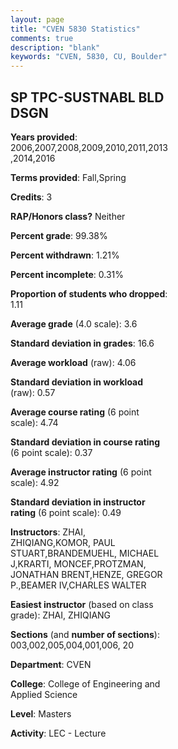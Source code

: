 ```yaml
---
layout: page
title: "CVEN 5830 Statistics"
comments: true
description: "blank"
keywords: "CVEN, 5830, CU, Boulder"
--- 
```

<head>
<script src="https://ajax.googleapis.com/ajax/libs/jquery/2.1.3/jquery.min.js"></script>
<script src="https://dl.dropboxusercontent.com/s/pc42nxpaw1ea4o9/highcharts.js?dl=0"></script>
<!-- <script src="../assets/js/highcharts.js"></script> -->
<style type="text/css">@font-face {
	font-family: "Bebas Neue";
	src: url(https://www.filehosting.org/file/details/544349/BebasNeue%20Regular.otf) format("opentype");
	}
	h1.Bebas { 
		font-family: "Bebas Neue", Verdana, Tahoma;
	}
</style>
</head>
<body>
	<div id="container" style="float: right; width: 45%; height: 88%; margin-left: 2.5%; margin-right: 2.5%;"></div>
	<script language="JavaScript">
		$(document).ready(function() {
		var chart = {type: 'column'};
		var title = {text: 'Grade Distribution'};
		var xAxis = {categories: ['A','B','C','D','F'],crosshair: true};
		var yAxis = {min: 0,title: {text: 'Percentage'}};
		var tooltip = {headerFormat: '<center><b><span style="font-size:20px">{point.key}</span></b></center>',
		               pointFormat: '<td style="padding:0"><b>{point.y:.1f}%</b></td>',
		               footerFormat: '</table>',shared: true,useHTML: true};
		var plotOptions = {column: {pointPadding: 0.0,borderWidth: 0}};  
		var credits = {enabled: false};var series= [{name: 'Percent',data: [66.67,31.07,1.41,0.0,0.85,]}];
		var json = {};
		json.chart = chart;
		json.title = title;
		json.tooltip = tooltip;
		json.xAxis = xAxis;
		json.yAxis = yAxis;  
		json.series = series;
		json.plotOptions = plotOptions;  
		json.credits = credits;
		$('#container').highcharts(json);
	});
	</script>
</body>
			   
## SP TPC-SUSTNABL BLD DSGN

**Years provided**: 2006,2007,2008,2009,2010,2011,2013,2014,2016

**Terms provided**: Fall,Spring

**Credits**: 3

**RAP/Honors class?** Neither

**Percent grade**: 99.38%

**Percent withdrawn**: 1.21%

**Percent incomplete**: 0.31%

**Proportion of students who dropped**: 1.11

**Average grade** (4.0 scale): 3.6

**Standard deviation in grades**: 16.6

**Average workload** (raw): 4.06

**Standard deviation in workload** (raw): 0.57

**Average course rating** (6 point scale): 4.74

**Standard deviation in course rating** (6 point scale): 0.37

**Average instructor rating** (6 point scale): 4.92

**Standard deviation in instructor rating** (6 point scale): 0.49

**Instructors**: ZHAI, ZHIQIANG,KOMOR, PAUL STUART,BRANDEMUEHL, MICHAEL J,KRARTI, MONCEF,PROTZMAN, JONATHAN BRENT,HENZE, GREGOR P.,BEAMER IV,CHARLES WALTER

**Easiest instructor** (based on class grade): ZHAI, ZHIQIANG

**Sections** (and **number of sections**): 003,002,005,004,001,006, 20

**Department**: CVEN

**College**: College of Engineering and Applied Science

**Level**: Masters

**Activity**: LEC - Lecture